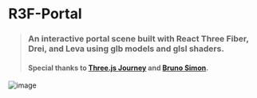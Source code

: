 # R3F-Portal
> ### An interactive portal scene built with React Three Fiber, Drei, and Leva using glb models and glsl shaders.
> #### Special thanks to [Three.js Journey](https://threejs-journey.com) and [Bruno Simon](https://bruno-simon.com).
![image](https://user-images.githubusercontent.com/107072854/210156974-76a2d864-d129-4575-97b3-77cffa70b537.png)
